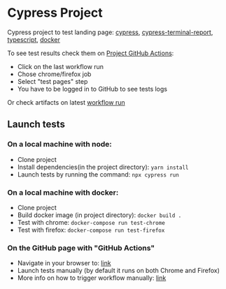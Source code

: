 # Cypress Project

Cypress project to test landing page: [cypress](https://docs.cypress.io/api/table-of-contents), [cypress-terminal-report](https://github.com/archfz/cypress-terminal-report), [typescript](https://docs.cypress.io/guides/tooling/typescript-support#Install-TypeScript), [docker](https://github.com/cypress-io/cypress-docker-images)

To see test results check them on [Project GitHub Actions](https://github.com/arnasbastys/cypress-project-2/actions):

- Click on the last workflow run
- Chose chrome/firefox job
- Select "test pages" step
- You have to be logged in to GitHub to see tests logs

Or check artifacts on latest [workflow run](https://github.com/arnasbastys/cypress-project-2/actions)

## Launch tests

### On a local machine with node:

- Clone project
- Install dependencies(in the project directory): `yarn install`
- Launch tests by running the command: `npx cypress run`

### On a local machine with docker:

- Clone project
- Build docker image (in project directory): `docker build .`
- Test with chrome: `docker-compose run test-chrome`
- Test with firefox: `docker-compose run test-firefox`

### On the GitHub page with "GitHub Actions"

- Navigate in your browser to: [link](https://github.com/arnasbastys/cypress-project-2/actions)
- Launch tests manually (by default it runs on both Chrome and Firefox)
- More info on how to trigger workflow manually: [link](https://docs.github.com/en/actions/managing-workflow-runs/manually-running-a-workflow)
